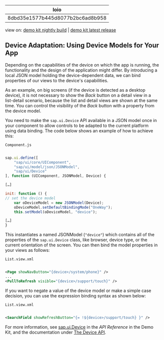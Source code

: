 <!-- loio8dbd35e1577b445d8077b2bc6ad8b958 -->

| loio |
| -----|
| 8dbd35e1577b445d8077b2bc6ad8b958 |

<div id="loio">

view on: [demo kit nightly build](https://openui5nightly.hana.ondemand.com/topic/8dbd35e1577b445d8077b2bc6ad8b958) | [demo kit latest release](https://sdk.openui5.org/topic/8dbd35e1577b445d8077b2bc6ad8b958)</div>

## Device Adaptation: Using Device Models for Your App

Depending on the capabilities of the device on which the app is running, the functionality and the design of the application might differ. By introducing a local JSON model holding the device-dependent data, we can bind properties of our views to the device's capabilities.

As an example, on big screens \(if the device is detected as a desktop device\), it is not necessary to show the *Back* button on a detail view in a list-detail scenario, because the list and detail views are shown at the same time. You can control the visibility of the *Back* button with a property from the device model.

You need to make the `sap.ui.Device` API available in a JSON model once in your component to allow controls to be adapted to the current platform using data binding. The code below shows an example of how to achieve this:

`Component.js`

```js

sap.ui.define([
	"sap/ui/core/UIComponent",
	"sap/ui/model/json/JSONModel",
	"sap/ui/Device"
], function (UIComponent, JSONModel, Device) {

[…]

init: function () {
// set the device model
	var oDeviceModel = new JSONModel(Device);
	oDeviceModel.setDefaultBindingMode("OneWay");
	this.setModel(oDeviceModel, "device");

[…]
}
```

This instantiates a named JSONModel \(`"device"`\) which contains all of the properties of the `sap.ui.Device` class, like browser, device type, or the current orientation of the screen. You can then bind the model properties in your views as follows:

`List.view.xml`

```xml

<Page showNavButton="{device>/system/phone}" />
...
<PullToRefresh visible="{device>/support/touch}" />
```

If you want to negate a value of the device model or make a simple case decision, you can use the expression binding syntax as shown below:

`List.view.xml`

```xml

<SearchField showRefreshButton="{= !${device>/support/touch} }" />
```

For more information, see [sap.ui.Device](https://sdk.openui5.orgdocs/api/symbols/sap.ui.Device.html) in the *API Reference* in the Demo Kit, and the documentation under [The Device API](The_Device_API_69a8e46.md).

